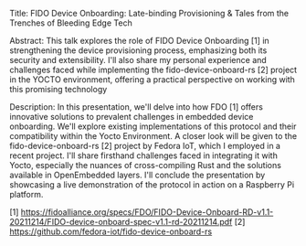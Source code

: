 Title:
FIDO Device Onboarding: Late-binding Provisioning & Tales from the Trenches of
Bleeding Edge Tech

Abstract:
This talk explores the role of FIDO Device Onboarding [1] in strengthening the device provisioning
process, emphasizing both its security and extensibility. I'll also share my
personal experience and challenges faced while implementing the
fido-device-onboard-rs [2] project in the YOCTO environment, offering a practical
perspective on working with this promising technology

Description:
In this presentation, we'll delve into how FDO [1] offers innovative solutions
to prevalent challenges in embedded device onboarding. We'll explore existing
implementations of this protocol and their compatibility within the Yocto
Environment. A closer look will be given to the fido-device-onboard-rs [2]
project by Fedora IoT, which I employed in a recent project. I'll share
firsthand challenges faced in integrating it with Yocto, especially the
nuances of cross-compiling Rust and the solutions available in OpenEmbedded
layers. I'll conclude the presentation by showcasing a live demonstration of
the protocol in action on a Raspberry Pi platform.

[1] https://fidoalliance.org/specs/FDO/FIDO-Device-Onboard-RD-v1.1-20211214/FIDO-device-onboard-spec-v1.1-rd-20211214.pdf
[2] https://github.com/fedora-iot/fido-device-onboard-rs
